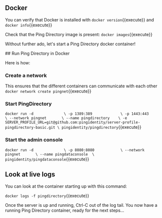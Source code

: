 ## Docker
You can verify that Docker is installed with 
`docker version`{{execute}}
and
`docker info`{{execute}}

Check that the Ping Directory image is present:
`docker images`{{execute}}

Without further ado, let's start a Ping Directory docker container!

## Run Ping Directory in Docker

Here is how:

### Create a network
This ensures that the different containers can communicate with each other
`docker network create pingnet`{{execute}}

### Start PingDirectory
`docker run -d              \
    -p 1389:389             \
    -p 1443:443             \
    --network pingnet       \
    --name pingdirectory    \
    -e SERVER_PROFILE_URL=git@github.com:pingidentity/server-profile-pingdirectory-basic.git \
    pingidentity/pingdirectory`{{execute}}

### Start the admin console
`docker run -d              \
    -p 8080:8080            \
    --network pingnet       \
    --name pingdataconsole  \
    pingidentity/pingdataconsole`{{execute}}

## Look at live logs
You can look at the container starting up with this command:

`docker logs -f pingdirectory`{{execute}}

Once the server is up and running, Ctrl-C out of the log tail.
You now have a running Ping Directory container, ready for the next steps...
